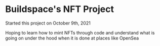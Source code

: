 # Buildspace's NFT Project

Started this project on October 9th, 2021

Hoping to learn how to mint NFTs through code and understand what is going on under the hood when it is done at places like OpenSea
